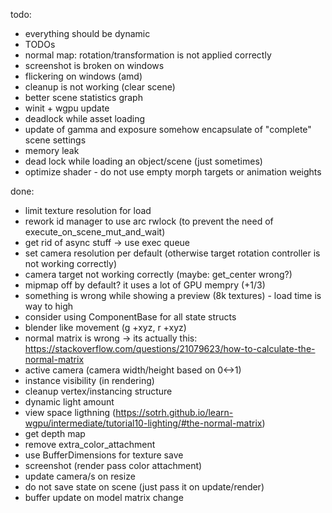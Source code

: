 todo:
 * everything should be dynamic
 * TODOs
 * normal map: rotation/transformation is not applied correctly
 * screenshot is broken on windows
 * flickering on windows (amd)
 * cleanup is not working (clear scene)
 * better scene statistics graph
 * winit + wgpu update
 * deadlock while asset loading
 * update of gamma and exposure somehow encapsulate of "complete" scene settings
 * memory leak
 * dead lock while loading an object/scene (just sometimes)
 * optimize shader - do not use empty morph targets or animation weights

done:
 * limit texture resolution for load
 * rework id manager to use arc rwlock (to prevent the need of execute_on_scene_mut_and_wait)
 * get rid of async stuff -> use exec queue
 * set camera resolution per default (otherwise target rotation controller is not working correctly)
 * camera target not working correctly (maybe: get_center wrong?)
 * mipmap off by default? it uses a lot of GPU mempry (+1/3)
 * something is wrong while showing a preview (8k textures) - load time is way to high
 * consider using ComponentBase for all state structs
 * blender like movement (g +xyz, r +xyz)
 * normal matrix is wrong -> its actually this: https://stackoverflow.com/questions/21079623/how-to-calculate-the-normal-matrix
 * active camera (camera width/height based on 0<->1)
 * instance visibility (in rendering)
 * cleanup vertex/instancing structure
 * dynamic light amount
 * view space ligthning (https://sotrh.github.io/learn-wgpu/intermediate/tutorial10-lighting/#the-normal-matrix)
 * get depth map
 * remove extra_color_attachment
 * use BufferDimensions for texture save
 * screenshot (render pass color attachment)
 * update camera/s on resize
 * do not save state on scene (just pass it on update/render)
 * buffer update on model matrix change